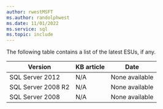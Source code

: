 ```yaml
---
author: rwestMSFT
ms.author: randolphwest
ms.date: 11/01/2022
ms.service: sql
ms.topic: include
---
```


The following table contains a list of the latest ESUs, if any.

| Version | KB article | Date |
| --- | --- | --- |
| SQL Server 2012 | N/A | None available |
| SQL Server 2008 R2 | N/A | None available |
| SQL Server 2008 | N/A | None available |
